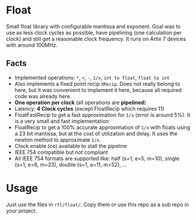 # Float

Small float library with configurable mantissa and exponent.
Goal was to use as less clock cycles as possible, have pipelining (one calculation per clock) and still get a reasonable clock frequency. It runs on Artix 7 devices with around 100MHz.

## Facts
- Implemented operations: ```*```, ```+```, ```-```, ```1/x```, ```int to float```, ```float to int```
- Also implements a fixed point recip `XRecip`. Does not really belong to here, but it was convenient to implement it here, because all required code was already here.
- __One operation per clock__ (all operations are __pipelined__)
- Latency: __4 Clock cycles__ (except FloatRecip which requires 11)
- FloatFastRecip to get a fast approximation for ```1/x``` (error is around 5%). It is a very small and fast implementation
- FloatRecip to get a 100% accurate approximation of ```1/x``` with floats using a 23 bit mantissa, but at the cost of utilization and delay. It uses the newton method to approximate ```1/x```.
- Clock enable (ce) available to stall the pipeline
- IEEE 754 compatible but not compliant
- All IEEE 754 formats are supported like: half (s=1, e=5, m=10), single (s=1, e=8, m=23), double (s=1, e=11, m=52), ...

# Usage
Just use the files in ```rtl/float/```. Copy them or use this repo as a sub repo in your project.